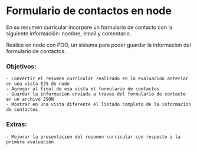 # Formulario de contactos en node

En su resumen curricular incorpore un formulario de contacto con la siguiente información: nombre, email y comentario.

Realice en node con POO, un sistema para poder guardar la informacion del formulario de contactos.

### Objetivos:
    - Convertir el resumen curricular realizado en la evaluacion anterior en una vista EJS de node
    - Agregar al final de esa vista el formulario de contactos
    - Guardar la informacion enviada a traves del formulario de contacto en un archivo JSON
    - Mostrar en una vista diferente el listado completo de la informacion de contactos

### Extras:
    - Mejorar la presentacion del resumen curricular con respecto a la primera evaluación
